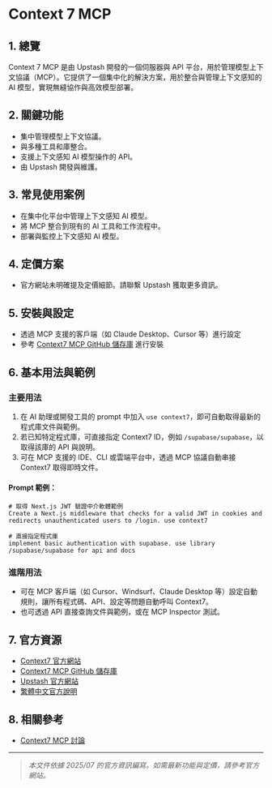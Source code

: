 # Context 7 MCP

## 1. 總覽
Context 7 MCP 是由 Upstash 開發的一個伺服器與 API 平台，用於管理模型上下文協議（MCP）。它提供了一個集中化的解決方案，用於整合與管理上下文感知的 AI 模型，實現無縫協作與高效模型部署。

## 2. 關鍵功能
- 集中管理模型上下文協議。
- 與多種工具和庫整合。
- 支援上下文感知 AI 模型操作的 API。
- 由 Upstash 開發與維護。

## 3. 常見使用案例
- 在集中化平台中管理上下文感知 AI 模型。
- 將 MCP 整合到現有的 AI 工具和工作流程中。
- 部署與監控上下文感知 AI 模型。

## 4. 定價方案
- 官方網站未明確提及定價細節。請聯繫 Upstash 獲取更多資訊。

## 5. 安裝與設定
- 透過 MCP 支援的客戶端（如 Claude Desktop、Cursor 等）進行設定
- 參考 [Context7 MCP GitHub 儲存庫](https://github.com/upstash/context7) 進行安裝

## 6. 基本用法與範例
### 主要用法
1. 在 AI 助理或開發工具的 prompt 中加入 `use context7`，即可自動取得最新的程式庫文件與範例。
2. 若已知特定程式庫，可直接指定 Context7 ID，例如 `/supabase/supabase`，以取得該庫的 API 與說明。
3. 可在 MCP 支援的 IDE、CLI 或雲端平台中，透過 MCP 協議自動串接 Context7 取得即時文件。

#### Prompt 範例：
```
# 取得 Next.js JWT 驗證中介軟體範例
Create a Next.js middleware that checks for a valid JWT in cookies and redirects unauthenticated users to /login. use context7

# 直接指定程式庫
implement basic authentication with supabase. use library /supabase/supabase for api and docs
```

### 進階用法
- 可在 MCP 客戶端（如 Cursor、Windsurf、Claude Desktop 等）設定自動規則，讓所有程式碼、API、設定等問題自動呼叫 Context7。
- 也可透過 API 直接查詢文件與範例，或在 MCP Inspector 測試。

## 7. 官方資源
- [Context7 官方網站](https://context7.com/)
- [Context7 MCP GitHub 儲存庫](https://github.com/upstash/context7)
- [Upstash 官方網站](https://upstash.com/)
- [繁體中文官方說明](https://github.com/upstash/context7/blob/master/docs/README.zh-TW.md)

## 8. 相關參考
- [Context7 MCP 討論](https://github.com/upstash/context7/discussions)

---
> *本文件依據 2025/07 的官方資訊編寫。如需最新功能與定價，請參考官方網站。*
